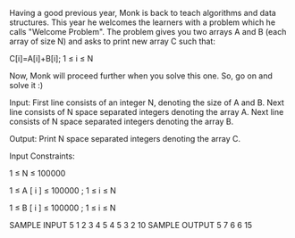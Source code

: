 Having a good previous year, Monk is back to teach algorithms and data structures. This year he welcomes the learners with a problem which he calls "Welcome Problem". The problem gives you two arrays A and B (each array of size N) and asks to print new array C such that:

C[i]=A[i]+B[i]; 
1
≤
i
≤
N

Now, Monk will proceed further when you solve this one. So, go on and solve it :)

Input:
First line consists of an integer N, denoting the size of A and B.
Next line consists of N space separated integers denoting the array A.
Next line consists of N space separated integers denoting the array B.

Output:
Print N space separated integers denoting the array C.

Input Constraints:

1
≤
N
≤
100000


1
≤
A
[
i
]
≤
100000
; 
1
≤
i
≤
N


1
≤
B
[
i
]
≤
100000
; 
1
≤
i
≤
N


SAMPLE INPUT 
5
1 2 3 4 5
4 5 3 2 10
SAMPLE OUTPUT 
5 7 6 6 15 